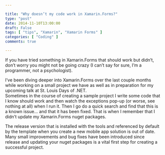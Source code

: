 ```yaml
---

title: "Why doesn’t my code work in Xamarin.Forms?"
type: "post"
date: 2014-11-10T13:00:00
draft: False
tags: [ "tips", "Xamarin", "Xamarin Forms" ]
categories: [ "Coding" ]
comments: true

---
```


<p>If you have tried something in Xamarin.Forms that should work but didn&rsquo;t, don&rsquo;t worry you might not be going crazy (I can&rsquo;t say for sure, I&rsquo;m a programmer, not a psychologist).</p>
<p>I&rsquo;ve been diving deeper into Xamarin.Forms over the last couple months while working on a small project we have as well as in preparation for my upcoming talk at St. Louis Days of .NET. <br />Sometimes in the course of creating a sample project I write some code that I know should work and then watch the exceptions pop-up (or worse, see nothing at all) when I run it. Then I go do a quick search and find that this is a known issue&hellip; and that it has been fixed. That is when I remember that I didn&rsquo;t update my Xamarin.Forms nuget packages.</p>
<p>The release version that is installed with the tools and referenced by default by the template when you create a new mobile app solution is out of date. Many small improvements and bug fixes have been introduced since release and updating your nuget packages is a vital first step for creating a successful project.</p>
